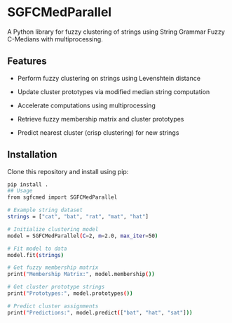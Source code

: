 # SGFCMedParallel
A Python library for fuzzy clustering of strings using String Grammar Fuzzy C-Medians with multiprocessing.

## Features
- Perform fuzzy clustering on strings using Levenshtein distance

- Update cluster prototypes via modified median string computation

- Accelerate computations using multiprocessing

- Retrieve fuzzy membership matrix and cluster prototypes

- Predict nearest cluster (crisp clustering) for new strings

## Installation
Clone this repository and install using pip:

```bash
pip install .
## Usage
from sgfcmed import SGFCMedParallel  

# Example string dataset
strings = ["cat", "bat", "rat", "mat", "hat"]

# Initialize clustering model
model = SGFCMedParallel(C=2, m=2.0, max_iter=50)

# Fit model to data
model.fit(strings)

# Get fuzzy membership matrix
print("Membership Matrix:", model.membership())

# Get cluster prototype strings
print("Prototypes:", model.prototypes())

# Predict cluster assignments
print("Predictions:", model.predict(["bat", "hat", "sat"]))